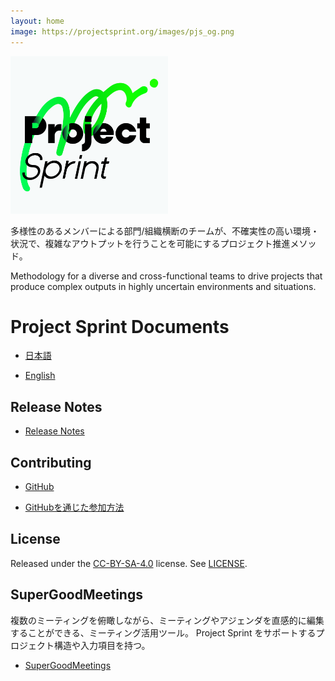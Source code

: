 ```yaml
---
layout: home
image: https://projectsprint.org/images/pjs_og.png
---
```


<img alt="Project Sprint" src="images/pjs_logo.png" width="50%" />

多様性のあるメンバーによる部門/組織横断のチームが、不確実性の高い環境・状況で、複雑なアウトプットを行うことを可能にするプロジェクト推進メソッド。

Methodology for a diverse and cross-functional teams to drive projects that produce complex outputs in highly uncertain environments and situations.

# Project Sprint Documents

* [日本語](ja/index.md)

* [English](en/index.md)

## Release Notes

* [Release Notes](releasenotes.md)

## Contributing

* [GitHub](https://github.com/copilot-jp/project-sprint)

* [GitHubを通じた参加方法](contributing.md)

## License

Released under the [CC-BY-SA-4.0](http://creativecommons.org/licenses/by-sa/4.0/) license. See [LICENSE](LICENCE).

## SuperGoodMeetings

複数のミーティングを俯瞰しながら、ミーティングやアジェンダを直感的に編集することができる、ミーティング活用ツール。
Project Sprint をサポートするプロジェクト構造や入力項目を持つ。

* [SuperGoodMeetings](https://supergoodmeetings.com/)

